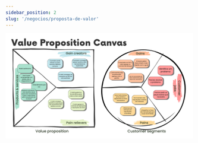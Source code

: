 ```yaml
---
sidebar_position: 2
slug: '/negocios/proposta-de-valor'
---
```


<img src="../../static/img/proposta_de_valor.png" />
